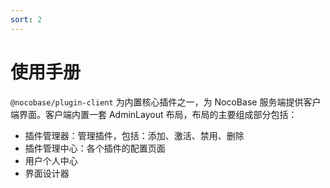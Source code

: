 ```yaml
---
sort: 2
---
```


# 使用手册

`@nocobase/plugin-client` 为内置核心插件之一，为 NocoBase 服务端提供客户端界面。客户端内置一套 AdminLayout 布局，布局的主要组成部分包括：

- 插件管理器：管理插件，包括：添加、激活、禁用、删除
- 插件管理中心：各个插件的配置页面
- 用户个人中心
- 界面设计器
